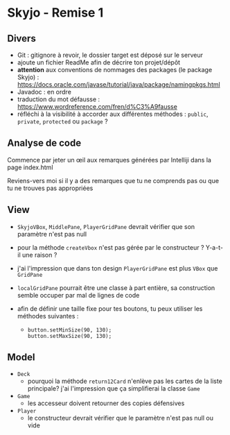 # Skyjo - Remise 1

## Divers

- Git : gitignore à revoir, le dossier target est déposé sur le serveur 
- ajoute un fichier ReadMe afin de décrire ton projet/dépôt
- **attention** aux conventions de nommages des packages (le package Skyjo) : https://docs.oracle.com/javase/tutorial/java/package/namingpkgs.html
- Javadoc : en ordre
- traduction du mot défausse : https://www.wordreference.com/fren/d%C3%A9fausse
- réfléchi à la visibilité à accorder aux différentes méthodes : `public`, `private`, `protected` ou `package` ?

## Analyse de code

Commence par jeter un œil aux remarques générées par Intelliji dans la page index.html

Reviens-vers moi si il y a des remarques que tu ne comprends pas ou que tu ne trouves pas appropriées

## View

- `SkyjoVBox`, `MiddlePane`, ``PlayerGridPane`` devrait vérifier que son paramètre n'est pas null

- pour la méthode `createVbox` n'est pas gérée par le constructeur ? Y-a-t-il une raison ?

- j'ai l'impression que dans ton design `PlayerGridPane` est plus `VBox` que `GridPane`

- `localGridPane` pourrait être une classe à part entière, sa construction semble occuper par mal de lignes de code

- afin de définir une taille fixe pour tes boutons, tu peux utiliser les méthodes suivantes :

  - ```
    button.setMinSize(90, 130);
    button.setMaxSize(90, 130);
    ```

## Model

- `Deck`
  - pourquoi la méthode `return12Card` n'enlève pas les cartes de la liste principale?  j'ai l'impression que ça simplifierai la classe `Game`
- `Game`
  - les accesseur doivent retourner des copies défensives
- `Player`
  - le constructeur devrait vérifier que le paramètre n'est pas null ou vide
